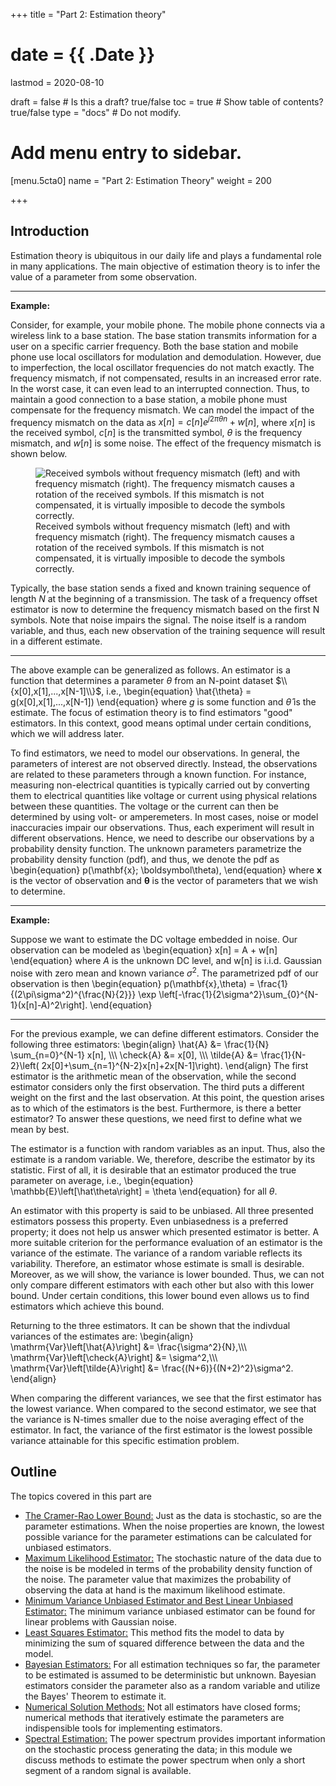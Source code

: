 +++
title = "Part 2: Estimation theory"

# date = {{ .Date }}
lastmod = 2020-08-10

draft = false  # Is this a draft? true/false
toc = true  # Show table of contents? true/false
type = "docs"  # Do not modify.

# Add menu entry to sidebar.
[menu.5cta0]
name = "Part 2: Estimation Theory"
weight = 200

+++



## Introduction

Estimation theory is ubiquitous in our daily life and plays a fundamental role in many applications. The main objective of estimation theory is to infer the value of a parameter from some observation.

---
<b>Example:</b>

Consider, for example, your mobile phone. The mobile phone connects via a wireless link to a base station. The base station transmits information for a user on a specific carrier frequency.  Both the base station and mobile phone use local oscillators for modulation and demodulation. However, due to imperfection, the local oscillator frequencies do not match exactly. The frequency mismatch, if not compensated, results in an increased error rate. In the worst case, it can even lead to an interrupted connection. Thus, to maintain a good connection to a base station, a mobile phone must compensate for the frequency mismatch. We can model the impact of the frequency mismatch on the data as
$x[n] = c[n]e^{j2\pi \theta n} + w[n]$,
where $x[n]$ is the received symbol, $c[n]$ is the transmitted symbol, $\theta$ is the frequency mismatch, and $w[n]$ is some noise. The effect of the frequency mismatch is shown below.

<figure>
  <img
    src="/../files/7.Images/statistical/estimation/cfo_ex.jpg"
    alt="Received symbols without frequency mismatch (left) and with frequency mismatch (right). The frequency mismatch causes a rotation of the received symbols. If this mismatch is not compensated, it is virtually imposible to decode the symbols correctly."
  />
  <figcaption class="numbered">
      Received symbols without frequency mismatch (left) and with frequency mismatch (right). The frequency mismatch causes a rotation of the received symbols. If this mismatch is not compensated, it is virtually imposible to decode the symbols correctly.
  </figcaption>
</figure>


Typically, the base station sends a fixed and known training sequence of length $N$ at the beginning of a transmission. The task of a frequency offset estimator is now to determine the frequency mismatch based on the first N symbols. Note that noise impairs the signal. The noise itself is a random variable, and thus, each new observation of the training sequence will result in a different estimate.

---


The above example can be generalized as follows. An estimator is a function that determines a parameter $\theta$ from an N-point dataset $\\{x[0],x[1],...,x[N-1]\\}$, i.e.,
\begin{equation}
\hat{\theta} = g(x[0],x[1],...,x[N-1])
\end{equation}
where $g$ is some function and $\hat{\theta}$ is the estimate. The focus of estimation theory is to find estimators "good" estimators. In this context, good means optimal under certain conditions, which we will address later.

To find estimators, we need to model our observations. In general, the parameters of interest are not observed directly. Instead, the observations are related to these parameters through a known function. For instance, measuring non-electrical quantities is typically carried out by converting them to electrical quantities like voltage or current using physical relations between these quantities. The voltage or the current can then be determined by using volt- or amperemeters. In most cases, noise or model inaccuracies impair our observations. Thus, each experiment will result in different observations. Hence, we need to describe our observations by a probability density function.  The unknown parameters parametrize the probability density function (pdf), and thus, we denote the pdf as
\begin{equation}
p(\mathbf{x}; \boldsymbol\theta),
\end{equation}
where $\mathbf{x}$ is the vector of observation and $\boldsymbol\theta$ is the vector of parameters that we wish to determine.

---
<b>Example:</b>

Suppose we want to estimate the DC voltage embedded in noise. Our observation can be modeled as
\begin{equation}
x[n] = A + w[n]
\end{equation}
where $A$ is the unknown DC level, and w[n] is i.i.d. Gaussian noise with zero mean and known variance $\sigma^2$. The parametrized pdf of our observation is then
\begin{equation}
p(\mathbf{x},\theta) = \frac{1}{(2\pi\sigma^2)^{\frac{N}{2}}} \exp \\left[-\frac{1}{2\sigma^2}\sum_{0}^{N-1}(x[n]-A)^2\\right].
\end{equation}

---

For the previous example, we can define different estimators. Consider the following three estimators:
\begin{align}
	\hat{A} &= \frac{1}{N} \sum_{n=0}^{N-1} x[n], \\\\\\
	\check{A} &= x[0], \\\\\\
	\tilde{A} &= \frac{1}{N-2}\\left( 2x[0]+\sum_{n=1}^{N-2}x[n]+2x[N-1]\\right).
\end{align}
The first estimator is the arithmetic mean of the observation, while the second estimator considers only the first observation. The third puts a different weight on the first and the last observation. At this point, the question arises as to which of the estimators is the best. Furthermore, is there a better estimator? To answer these questions, we need first to define what we mean by best.

The estimator is a function with random variables as an input. Thus, also the estimate is a random variable. We, therefore, describe the estimator by its statistic. First of all, it is desirable that an estimator produced the true parameter on average, i.e.,
\begin{equation}
  \mathbb{E}\\left[\hat\theta\\right] = \theta
\end{equation}
for all $\theta$.

An estimator with this property is said to be unbiased. All three presented estimators possess this property. Even unbiasedness is a preferred property; it does not help us answer which presented estimator is better. A more suitable criterion for the performance evaluation of an estimator is the variance of the estimate. The variance of a random variable reflects its variability. Therefore, an estimator whose estimate is small is desirable.
Moreover, as we will show, the variance is lower bounded. Thus, we can not only compare different estimators with each other but also with this lower bound. Under certain conditions, this lower bound even allows us to find estimators which achieve this bound.

Returning to the three estimators. It can be shown that the indivdual variances of the estimates are:
\begin{align}
\mathrm{Var}\\left[\hat{A}\\right] &= \frac{\sigma^2}{N},\\\\\\
\mathrm{Var}\\left[\check{A}\\right] &= \sigma^2,\\\\\\
\mathrm{Var}\\left[\tilde{A}\\right] &= \frac{(N+6)}{(N+2)^2}\sigma^2.
\end{align}

When comparing the different variances, we see that the first estimator has the lowest variance. When compared to the second estimator, we see that the variance is N-times smaller due to the noise averaging effect of the estimator. In fact, the variance of the first estimator is the lowest possible variance attainable for this specific estimation problem.

## Outline
The topics covered in this part are

<ul>
<li><a href="../statisticalsignalprocessing_estimation_CRLB">The Cramer-Rao Lower Bound:</a> Just as the data is stochastic, so are the parameter estimations. When the noise properties are known, the lowest possible variance for the parameter estimations can be calculated for unbiased estimators.
<li><a href="../statisticalsignalprocessing_estimation_MaximumLikelihood">Maximum Likelihood Estimator:</a> The stochastic nature of the data due to the noise is be modeled in terms of the probability density function of the noise. The parameter value that maximizes the probability of observing the data at hand is the maximum likelihood estimate.
<li><a href="../statisticalsignalprocessing_estimation_MVUE_linear">Minimum Variance Unbiased Estimator and Best Linear Unbiased Estimator:</a> The minimum variance unbiased estimator can be found for linear problems with Gaussian noise.
<li><a href="../statisticalsignalprocessing_estimation_leastsquares">Least Squares Estimator:</a> This method fits the model to data by minimizing the sum of squared difference between the data and the model.
<li><a href="../statisticalsignalprocessing_estimation_Bayes">Bayesian Estimators:</a> For all estimation techniques so far, the parameter to be estimated is assumed to be deterministic but unknown. Bayesian estimators consider the parameter also as a random variable and utilize the Bayes' Theorem to estimate it.
<li><a href="../statisticalsignalprocessing_estimation_numerical_methods">Numerical Solution Methods:</a> Not all estimators have closed forms; numerical methods that iteratively estimate the parameters are indispensible tools for implementing estimators.
<li><a href="../statisticalsignalprocessing_spectrum_main">Spectral Estimation:</a>
The power spectrum provides important information on the stochastic process generating the data; in this module we discuss methods to estimate the power spectrum when only a short segment of a random signal is available.</ul>
